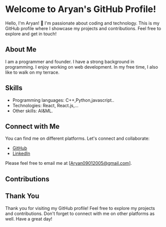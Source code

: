  # Welcome to Aryan's GitHub Profile!

Hello, I'm Aryan! 👋 I'm passionate about coding and technology. This is my GitHub profile where I showcase my projects and contributions. Feel free to explore and get in touch!

## About Me

I am a  programmer and founder. I have a strong background in  programming. I enjoy working on  web development. In my free time, I also like to walk on my terrace.

 

## Skills

- Programming languages: C++,Python,javascript..
- Technologies: React, React.js,...
- Other skills: AI&ML.

## Connect with Me

You can find me on different platforms. Let's connect and collaborate:

- [GitHub]( github.com/ARYANjoshi09)
- [LinkedIn](www.linkedin.com/in/aryan-joshi-magneta0901)
  

Please feel free to email me at [Aryan09012005@gmail.com].

## Contributions

 

 
## Thank You

Thank you for visiting my GitHub profile! Feel free to explore my projects and contributions. Don't forget to connect with me on other platforms as well. Have a great day!


<!---
ARYANjoshi09/ARYANjoshi09 is a ✨ special ✨ repository because its `README.md` (this file) appears on your GitHub profile.
You can click the Preview link to take a look at your changes.
--->
